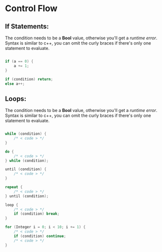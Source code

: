 
# Control Flow

## If Statements:

The condition needs to be a **Bool** value, otherwise you'll get a *runtime error*.
Syntax is similar to c++, you can omit the curly braces if there's only one statement to evaluate.

```swift

if (a == 0) {
    a += 1;
}

if (condition) return;
else a++;

```

## Loops:

The condition needs to be a **Bool** value, otherwise you'll get a *runtime error*.
Syntax is similar to c++, you can omit the curly braces if there's only one statement to evaluate.

```swift

while (condition) {
    /* < code > */
}

do {
    /* < code > */
} while (condition);

until (condition) {
    /* < code > */
}

repeat {
    /* < code > */
} until (condition);

loop {
    /* < code > */
    if (condition) break;
}

for (Integer i = 0; i < 10; i += 1) {
    /* < code > */
    if (condition) continue;
    /* < code > */
}

```
